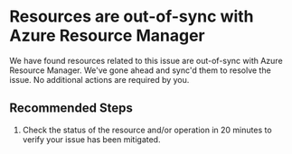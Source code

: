 <properties
    pageTitle="ARM Resources are out of sync"
    description="ARM Resources are out of sync"
    service="microsoft.network"
    resource="virtualNetwork"
    authors="chadmath"
    ms.author="chadmat"
    displayOrder=""
	  selfHelpType="Diagnostics"
    articleId="arm-out-of-sync"
 	  resourceTags=""
	  productPesIds="15526"
    supportTopicIds=""
    cloudEnvironments="Public, Fairfax, usnat, ussec"
 	  ownershipId="CloudNet_VirtualNetwork"
/>

# Resources are out-of-sync with Azure Resource Manager

<!--issueDescription-->
We have found resources related to this issue are out-of-sync with Azure Resource Manager. We've gone ahead and sync'd them to resolve the issue. No additional actions are required by you.
<!--/issueDescription-->

## **Recommended Steps**

1. Check the status of the resource and/or operation in 20 minutes to verify your issue has been mitigated.

